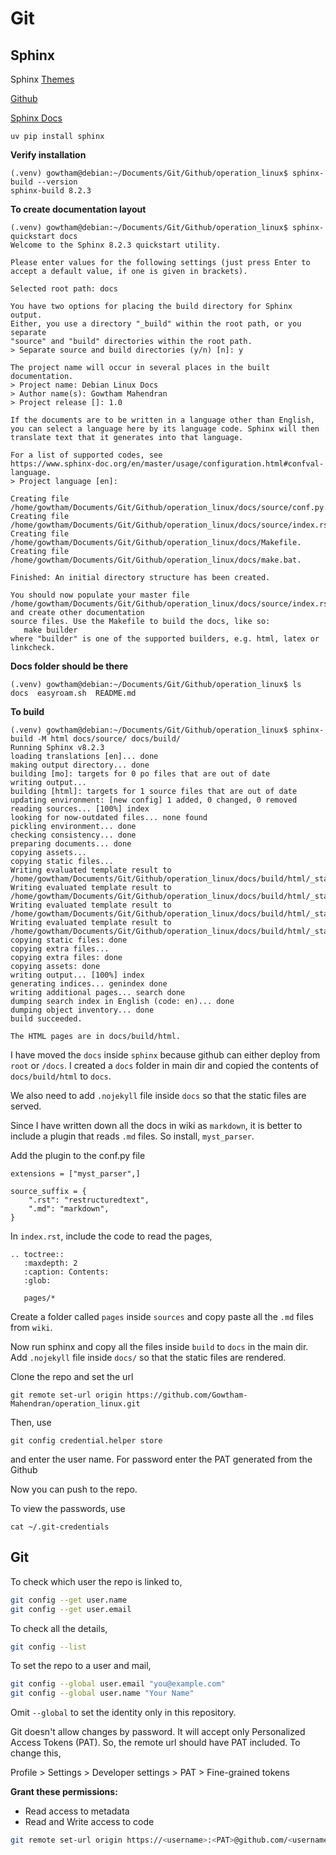 # Git

## Sphinx

Sphinx [Themes](https://sphinx-themes.org/)

[Github](https://github.com/sphinx-doc/sphinx)

[Sphinx Docs](https://www.sphinx-doc.org/en/master/index.html)

```
uv pip install sphinx
```
**Verify installation**
```
(.venv) gowtham@debian:~/Documents/Git/Github/operation_linux$ sphinx-build --version
sphinx-build 8.2.3
```

**To create documentation layout**
```
(.venv) gowtham@debian:~/Documents/Git/Github/operation_linux$ sphinx-quickstart docs
Welcome to the Sphinx 8.2.3 quickstart utility.

Please enter values for the following settings (just press Enter to
accept a default value, if one is given in brackets).

Selected root path: docs

You have two options for placing the build directory for Sphinx output.
Either, you use a directory "_build" within the root path, or you separate
"source" and "build" directories within the root path.
> Separate source and build directories (y/n) [n]: y

The project name will occur in several places in the built documentation.
> Project name: Debian Linux Docs
> Author name(s): Gowtham Mahendran
> Project release []: 1.0

If the documents are to be written in a language other than English,
you can select a language here by its language code. Sphinx will then
translate text that it generates into that language.

For a list of supported codes, see
https://www.sphinx-doc.org/en/master/usage/configuration.html#confval-language.
> Project language [en]: 

Creating file /home/gowtham/Documents/Git/Github/operation_linux/docs/source/conf.py.
Creating file /home/gowtham/Documents/Git/Github/operation_linux/docs/source/index.rst.
Creating file /home/gowtham/Documents/Git/Github/operation_linux/docs/Makefile.
Creating file /home/gowtham/Documents/Git/Github/operation_linux/docs/make.bat.

Finished: An initial directory structure has been created.

You should now populate your master file /home/gowtham/Documents/Git/Github/operation_linux/docs/source/index.rst and create other documentation
source files. Use the Makefile to build the docs, like so:
   make builder
where "builder" is one of the supported builders, e.g. html, latex or linkcheck.
```

**Docs folder should be there**
```
(.venv) gowtham@debian:~/Documents/Git/Github/operation_linux$ ls
docs  easyroam.sh  README.md
```

**To build**

```
(.venv) gowtham@debian:~/Documents/Git/Github/operation_linux$ sphinx-build -M html docs/source/ docs/build/
Running Sphinx v8.2.3
loading translations [en]... done
making output directory... done
building [mo]: targets for 0 po files that are out of date
writing output... 
building [html]: targets for 1 source files that are out of date
updating environment: [new config] 1 added, 0 changed, 0 removed
reading sources... [100%] index
looking for now-outdated files... none found
pickling environment... done
checking consistency... done
preparing documents... done
copying assets... 
copying static files... 
Writing evaluated template result to /home/gowtham/Documents/Git/Github/operation_linux/docs/build/html/_static/language_data.js
Writing evaluated template result to /home/gowtham/Documents/Git/Github/operation_linux/docs/build/html/_static/basic.css
Writing evaluated template result to /home/gowtham/Documents/Git/Github/operation_linux/docs/build/html/_static/documentation_options.js
Writing evaluated template result to /home/gowtham/Documents/Git/Github/operation_linux/docs/build/html/_static/alabaster.css
copying static files: done
copying extra files... 
copying extra files: done
copying assets: done
writing output... [100%] index
generating indices... genindex done
writing additional pages... search done
dumping search index in English (code: en)... done
dumping object inventory... done
build succeeded.

The HTML pages are in docs/build/html.
```


I have moved the `docs` inside `sphinx` because github can either deploy from `root` or `/docs`. I created a `docs` folder in main dir and copied the contents of `docs/build/html` to `docs`.

We also need to add `.nojekyll` file inside `docs` so that the static files are served.

Since I have written down all the docs in wiki as `markdown`, it is better to include a plugin that reads `.md` files. So install, `myst_parser`.

Add the plugin to the conf.py file

```
extensions = ["myst_parser",]

source_suffix = {
    ".rst": "restructuredtext",
    ".md": "markdown",
}
```

In `index.rst`, include the code to read the pages,
```
.. toctree::
   :maxdepth: 2
   :caption: Contents:
   :glob:

   pages/*
```

Create a folder called `pages` inside `sources` and copy paste all the `.md` files from `wiki`.

Now run sphinx and copy all the files inside `build` to `docs` in the main dir. Add `.nojekyll` file inside `docs/` so that the static files are rendered.




Clone the repo and set the url 

`git remote set-url origin https://github.com/Gowtham-Mahendran/operation_linux.git`

Then, use 

`git config credential.helper store`

and enter the user name. For password enter the PAT generated from the Github

Now you can push to the repo.

To view the passwords, use

`cat ~/.git-credentials` 





## Git

To check which user the repo is linked to,

```bash
git config --get user.name
git config --get user.email
```

To check all the details,

```bash
git config --list
```

To set the repo to a user and mail,
```bash
git config --global user.email "you@example.com"
git config --global user.name "Your Name"
```

Omit `--global` to set the identity only in this repository.

Git doesn't allow changes by password. It will accept only Personalized Access Tokens (PAT). So, the remote url should have PAT included. To change this,

Profile > Settings > Developer settings > PAT > Fine-grained tokens

**Grant these permissions:**

* Read access to metadata
* Read and Write access to code

```bash
git remote set-url origin https://<username>:<PAT>@github.com/<username>/<repo_name>.git
```
